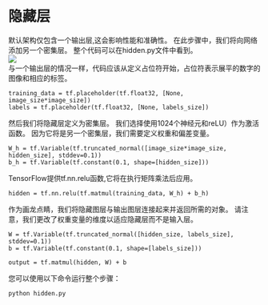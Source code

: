 # 隐藏层
默认架构仅包含一个输出层,这会影响性能和准确性。 在此步骤中，我们将向网络添加另一个密集层。 整个代码可以在hidden.py文件中看到。</br>
![](http://kfcoding-static.oss-cn-hangzhou.aliyuncs.com/gitcourse-TensorFlow_getting_started/hidden.png)</br>
与一个输出层的情况一样，代码应该从定义占位符开始，占位符表示展平的数字的图像和相应的标签。
```
training_data = tf.placeholder(tf.float32, [None, image_size*image_size])
labels = tf.placeholder(tf.float32, [None, labels_size])
```
然后我们将隐藏层定义为密集层。 我们选择使用1024个神经元和reLU）作为激活函数。 因为它将是另一个密集层，我们需要定义权重和偏差变量。
```
W_h = tf.Variable(tf.truncated_normal([image_size*image_size, hidden_size], stddev=0.1))
b_h = tf.Variable(tf.constant(0.1, shape=[hidden_size]))
```
TensorFlow提供tf.nn.relu函数,它将在执行矩阵乘法后应用。
```
hidden = tf.nn.relu(tf.matmul(training_data, W_h) + b_h)
```
作为画龙点睛，我们将隐藏图层与输出图层连接起来并返回所需的对象。 请注意，我们更改了权重变量的维度以适应隐藏层而不是输入层。
```
W = tf.Variable(tf.truncated_normal([hidden_size, labels_size], stddev=0.1))
b = tf.Variable(tf.constant(0.1, shape=[labels_size]))
```
```
output = tf.matmul(hidden, W) + b
```
您可以使用以下命令运行整个步骤：
```
python hidden.py
```

